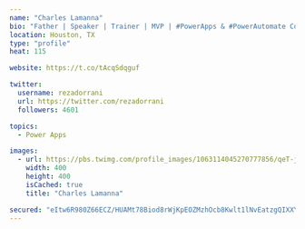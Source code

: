 ```yaml
---
name: "Charles Lamanna"
bio: "Father | Speaker | Trainer | MVP | #PowerApps & #PowerAutomate Community Super User | YouTuber Right-pointing triangle http://youtube.com/c/rezadorrani | Learn - Share - Clockwise rightwards and leftwards open circle arrows"
location: Houston, TX
type: "profile"
heat: 115

website: https://t.co/tAcqSdqguf

twitter:
  username: rezadorrani
  url: https://twitter.com/rezadorrani
  followers: 4601

topics:
  - Power Apps

images:
  - url: https://pbs.twimg.com/profile_images/1063114045270777856/qeT-jpWr_400x400.jpg
    width: 400
    height: 400
    isCached: true
    title: "Charles Lamanna"

secured: "eItw6R980Z66ECZ/HUAMt78Biod8rWjKpEOZMzhOcb8Kwlt1lNvEatzgQIXXYbFwsokYK+tRr86IoV4EhdaQWFyxig9j9Iswtm8hoTuUmzeaA2u3ksJhUr9xe9Swzoew9Jrq2LKYJpf3suEs0Qi6bgeHpo3Z8fiTqnJ/Uk2ux7C+TNBQr2KGWqrz8d+w44xEGaz+sUAJdE4HJSlqVHNZfygzEh36J44+Tmsx94XV9TA+9RxuHSBOD1q1Cf80l7wZc0S8D+U+0YwmJdg+KY8Wfl2QRMVqdawEbxXTGkiyJzZ1OkJXCK2aS7qT1+rEcexR9bB1CPVuI2Nuv3Z3RYrElepDfXqot1qqbjwJ1fCWW0XGkRIf77F4LETz4knIDM8cpE6HU4XjgMAxAuD73AwcnA9b+x3Rur2vCQIYodeCD/k=;ndLW+QyNYboXAAXzsdoJfQ=="
---
```


